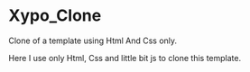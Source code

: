 # Xypo_Clone
Clone of a template using Html And Css only.

Here I use only Html, Css and little bit js to clone this template. 
